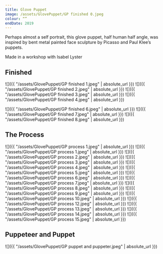 ```yaml
---
title: Glove Puppet
image: /assets/GlovePuppet/GP finished 0.jpeg
colour: “”
endDate: 2019
---
```


Perhaps almost a self portrait, this glove puppet, half human half angle, was inspired by bent metal painted face sculpture by Picasso and Paul Klee’s puppets.

Made in a workshop with Isabel Lyster

## Finished

![]({{ "/assets/GlovePuppet/GP finished 1.jpeg" | absolute_url }})
![]({{ "/assets/GlovePuppet/GP finished 2.jpeg" | absolute_url }})
![]({{ "/assets/GlovePuppet/GP finished 3.jpeg" | absolute_url }})
![]({{ "/assets/GlovePuppet/GP finished 4.jpeg" | absolute_url }})

<!-- ![]({{ "/assets/GlovePuppet/GP finished 5.jpeg" | absolute_url }}) -->

![]({{ "/assets/GlovePuppet/GP finished 6.jpeg" | absolute_url }})
![]({{ "/assets/GlovePuppet/GP finished 7.jpeg" | absolute_url }})
![]({{ "/assets/GlovePuppet/GP finished 8.jpeg" | absolute_url }})

## The Process

![]({{ "/assets/GlovePuppet/GP process 1.jpeg" | absolute_url }})
![]({{ "/assets/GlovePuppet/GP process 1.jpeg" | absolute_url }})
![]({{ "/assets/GlovePuppet/GP process 2.jpeg" | absolute_url }})
![]({{ "/assets/GlovePuppet/GP process 3.jpeg" | absolute_url }})
![]({{ "/assets/GlovePuppet/GP process 4.jpeg" | absolute_url }})
![]({{ "/assets/GlovePuppet/GP process 5.jpeg" | absolute_url }})
![]({{ "/assets/GlovePuppet/GP process 6.jpeg" | absolute_url }})
![]({{ "/assets/GlovePuppet/GP process 7.jpeg" | absolute_url }})
![]({{ "/assets/GlovePuppet/GP process 8.jpeg" | absolute_url }})
![]({{ "/assets/GlovePuppet/GP process 9.jpeg" | absolute_url }})
![]({{ "/assets/GlovePuppet/GP process 10.jpeg" | absolute_url }})
![]({{ "/assets/GlovePuppet/GP process 12.jpeg" | absolute_url }})
![]({{ "/assets/GlovePuppet/GP process 13.jpeg" | absolute_url }})
![]({{ "/assets/GlovePuppet/GP process 14.jpeg" | absolute_url }})
![]({{ "/assets/GlovePuppet/GP process 15.jpeg" | absolute_url }})

## Puppeteer and Puppet

![]({{ "/assets/GlovePuppet/GP puppet and puppeter.jpeg" | absolute_url }})
